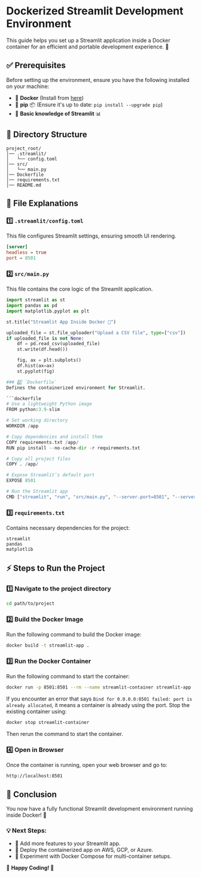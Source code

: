 # Dockerized Streamlit Development Environment

This guide helps you set up a Streamlit application inside a Docker container for an efficient and portable development experience. 🚀

## ✅ Prerequisites
Before setting up the environment, ensure you have the following installed on your machine:

- 🔹 **Docker** (Install from [here](https://docs.docker.com/get-docker/))
- 🔹 **pip** 📦 (Ensure it's up to date: `pip install --upgrade pip`)
- 🔹 **Basic knowledge of Streamlit** 📊

## 📂 Directory Structure
```
project_root/
│── .streamlit/
│   └── config.toml
│── src/
│   └── main.py
│── Dockerfile
│── requirements.txt
│── README.md
```

## 📜 File Explanations
### 1️⃣ `.streamlit/config.toml`
This file configures Streamlit settings, ensuring smooth UI rendering.

```toml
[server]
headless = true
port = 8501
```

### 2️⃣ `src/main.py`
This file contains the core logic of the Streamlit application.

```python
import streamlit as st
import pandas as pd
import matplotlib.pyplot as plt

st.title("Streamlit App Inside Docker 🚀")

uploaded_file = st.file_uploader("Upload a CSV file", type=["csv"])
if uploaded_file is not None:
    df = pd.read_csv(uploaded_file)
    st.write(df.head())

    fig, ax = plt.subplots()
    df.hist(ax=ax)
    st.pyplot(fig)

### 2️⃣ `Dockerfile`
Defines the containerized environment for Streamlit.

```dockerfile
# Use a lightweight Python image
FROM python:3.9-slim  

# Set working directory
WORKDIR /app  

# Copy dependencies and install them
COPY requirements.txt /app/  
RUN pip install --no-cache-dir -r requirements.txt  

# Copy all project files
COPY . /app/  

# Expose Streamlit’s default port
EXPOSE 8501  

# Run the Streamlit app
CMD ["streamlit", "run", "src/main.py", "--server.port=8501", "--server.address=0.0.0.0"]
```

### 3️⃣ `requirements.txt`
Contains necessary dependencies for the project:

```
streamlit
pandas
matplotlib
```

## ⚡ Steps to Run the Project
### 1️⃣ **Navigate to the project directory**
```sh
cd path/to/project
```

### 2️⃣ Build the Docker Image
Run the following command to build the Docker image:
```sh
docker build -t streamlit-app .
```

### 3️⃣ Run the Docker Container
Run the following command to start the container:
```sh
docker run -p 8501:8501 --rm --name streamlit-container streamlit-app
```

If you encounter an error that says `Bind for 0.0.0.0:8501 failed: port is already allocated`, it means a container is already using the port. Stop the existing container using:
```sh
docker stop streamlit-container
```
Then rerun the command to start the container.

### 4️⃣ Open in Browser
Once the container is running, open your web browser and go to:
```
http://localhost:8501
```

## 🎯 Conclusion
You now have a fully functional Streamlit development environment running inside Docker! 🚀

### 💡 Next Steps:
- 🔹 Add more features to your Streamlit app.
- 🔹 Deploy the containerized app on AWS, GCP, or Azure.
- 🔹 Experiment with Docker Compose for multi-container setups.

📌 **Happy Coding! 🚀**
